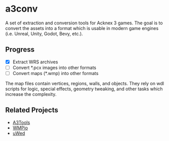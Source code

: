 # a3conv

A set of extraction and conversion tools for Acknex 3 games. The goal is to convert the assets into a format which is usable in modern game engines (i.e. Unreal, Unity, Godot, Bevy, etc.).

## Progress

- [x] Extract WRS archives
- [ ] Convert *.pcx images into other formats
- [ ] Convert maps (*.wmp) into other formats

The map files contain vertices, regions, walls, and objects. They rely on wdl scripts for logic, special effects, geometry tweaking, and other tasks which increase the complexity.

## Related Projects

- [A3Tools](https://github.com/firoball/A3Tools)
- [WMPio](https://github.com/firoball/WMPio)
- [uWed](https://github.com/firoball/uWED)
